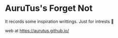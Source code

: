 # AuruTus's Forget Not

It records some inspiration writtings. Just for intrests 🤗

web at https://aurutus.github.io/
